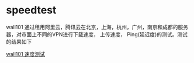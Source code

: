# speedtest

wall101 通过租用阿里云，腾讯云在北京，上海，杭州，广州，南京和成都的服务器，对市面上不同的VPN进行下载速度， 上传速度， Ping(延迟度)的测试。测试的结果如下

[wall101 速度测试](https://wall101.com/best-vpn)
